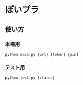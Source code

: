 # ぽいプラ

## 使い方

### 本場用

```
python main.py {url} {token} {pin}
```

### テスト用

```
python test.py {status}
```
